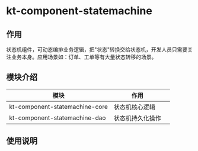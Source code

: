 # kt-component-statemachine

## 作用
状态机组件，可动态编排业务逻辑，把"状态"转换交给状态机，开发人员只需要关注业务本身。应用场景如：订单、工单等有大量状态转移的场景。

## 模块介绍

| 模块                             | 作用       |     |
|--------------------------------|----------|-----|
| kt-component-statemachine-core | 状态机核心逻辑  |     |
| kt-component-statemachine-dao  | 状态机持久化操作 |     |

## 使用说明